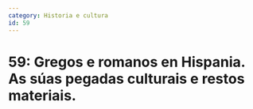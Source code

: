 ```yaml
---
category: Historia e cultura
id: 59
---
```


# 59: Gregos e romanos en Hispania. As súas pegadas culturais e restos materiais.
